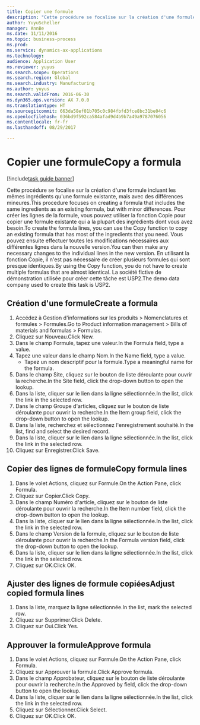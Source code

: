 ```yaml
--- 
title: Copier une formule
description: "Cette procédure se focalise sur la création d'une formule incluant les mêmes ingrédients qu'une formule existante, mais avec des différences mineures."
author: YuyuScheller
manager: AnnBe
ms.date: 11/11/2016
ms.topic: business-process
ms.prod: 
ms.service: dynamics-ax-applications
ms.technology: 
audience: Application User
ms.reviewer: yuyus
ms.search.scope: Operations
ms.search.region: Global
ms.search.industry: Manufacturing
ms.author: yuyus
ms.search.validFrom: 2016-06-30
ms.dyn365.ops.version: AX 7.0.0
ms.translationtype: HT
ms.sourcegitcommit: 663da58ef01b705c0c984fbfd3fce8bc31be04c6
ms.openlocfilehash: 036bd9f592ca584afad9d4b9b7a49a9787076056
ms.contentlocale: fr-fr
ms.lasthandoff: 08/29/2017

---
```

# <a name="copy-a-formula"></a><span data-ttu-id="7a369-103">Copier une formule</span><span class="sxs-lookup"><span data-stu-id="7a369-103">Copy a formula</span></span>

[!include[task guide banner](../../includes/task-guide-banner.md)]

<span data-ttu-id="7a369-104">Cette procédure se focalise sur la création d'une formule incluant les mêmes ingrédients qu'une formule existante, mais avec des différences mineures.</span><span class="sxs-lookup"><span data-stu-id="7a369-104">This procedure focuses on creating a formula that includes the same ingredients as an existing formula, but with minor differences.</span></span> <span data-ttu-id="7a369-105">Pour créer les lignes de la formule, vous pouvez utiliser la fonction Copie pour copier une formule existante qui a la plupart des ingrédients dont vous avez besoin.</span><span class="sxs-lookup"><span data-stu-id="7a369-105">To create the formula lines, you can use the Copy function to copy an existing formula that has most of the ingredients that you need.</span></span> <span data-ttu-id="7a369-106">Vous pouvez ensuite effectuer toutes les modifications nécessaires aux différentes lignes dans la nouvelle version.</span><span class="sxs-lookup"><span data-stu-id="7a369-106">You can then make any necessary changes to the individual lines in the new version.</span></span> <span data-ttu-id="7a369-107">En utilisant la fonction Copie, il n'est pas nécessaire de créer plusieurs formules qui sont presque identiques.</span><span class="sxs-lookup"><span data-stu-id="7a369-107">By using the Copy function, you do not have to create multiple formulas that are almost identical.</span></span> <span data-ttu-id="7a369-108">La société fictive de démonstration utilisée pour créer cette tâche est USP2.</span><span class="sxs-lookup"><span data-stu-id="7a369-108">The demo data company used to create this task is USP2.</span></span>


## <a name="create-a-formula"></a><span data-ttu-id="7a369-109">Création d'une formule</span><span class="sxs-lookup"><span data-stu-id="7a369-109">Create a formula</span></span>
1. <span data-ttu-id="7a369-110">Accédez à Gestion d'informations sur les produits > Nomenclatures et formules > Formules.</span><span class="sxs-lookup"><span data-stu-id="7a369-110">Go to Product information management > Bills of materials and formulas > Formulas.</span></span>
2. <span data-ttu-id="7a369-111">Cliquez sur Nouveau.</span><span class="sxs-lookup"><span data-stu-id="7a369-111">Click New.</span></span>
3. <span data-ttu-id="7a369-112">Dans le champ Formule, tapez une valeur.</span><span class="sxs-lookup"><span data-stu-id="7a369-112">In the Formula field, type a value.</span></span>
4. <span data-ttu-id="7a369-113">Tapez une valeur dans le champ Nom.</span><span class="sxs-lookup"><span data-stu-id="7a369-113">In the Name field, type a value.</span></span>
    * <span data-ttu-id="7a369-114">Tapez un nom descriptif pour la formule.</span><span class="sxs-lookup"><span data-stu-id="7a369-114">Type a meaningful name for the formula.</span></span>  
5. <span data-ttu-id="7a369-115">Dans le champ Site, cliquez sur le bouton de liste déroulante pour ouvrir la recherche.</span><span class="sxs-lookup"><span data-stu-id="7a369-115">In the Site field, click the drop-down button to open the lookup.</span></span>
6. <span data-ttu-id="7a369-116">Dans la liste, cliquer sur le lien dans la ligne sélectionnée.</span><span class="sxs-lookup"><span data-stu-id="7a369-116">In the list, click the link in the selected row.</span></span>
7. <span data-ttu-id="7a369-117">Dans le champ Groupe d'articles, cliquez sur le bouton de liste déroulante pour ouvrir la recherche.</span><span class="sxs-lookup"><span data-stu-id="7a369-117">In the Item group field, click the drop-down button to open the lookup.</span></span>
8. <span data-ttu-id="7a369-118">Dans la liste, recherchez et sélectionnez l'enregistrement souhaité.</span><span class="sxs-lookup"><span data-stu-id="7a369-118">In the list, find and select the desired record.</span></span>
9. <span data-ttu-id="7a369-119">Dans la liste, cliquer sur le lien dans la ligne sélectionnée.</span><span class="sxs-lookup"><span data-stu-id="7a369-119">In the list, click the link in the selected row.</span></span>
10. <span data-ttu-id="7a369-120">Cliquez sur Enregistrer.</span><span class="sxs-lookup"><span data-stu-id="7a369-120">Click Save.</span></span>

## <a name="copy-formula-lines"></a><span data-ttu-id="7a369-121">Copier des lignes de formule</span><span class="sxs-lookup"><span data-stu-id="7a369-121">Copy formula lines</span></span>
1. <span data-ttu-id="7a369-122">Dans le volet Actions, cliquez sur Formule.</span><span class="sxs-lookup"><span data-stu-id="7a369-122">On the Action Pane, click Formula.</span></span>
2. <span data-ttu-id="7a369-123">Cliquez sur Copier.</span><span class="sxs-lookup"><span data-stu-id="7a369-123">Click Copy.</span></span>
3. <span data-ttu-id="7a369-124">Dans le champ Numéro d'article, cliquez sur le bouton de liste déroulante pour ouvrir la recherche.</span><span class="sxs-lookup"><span data-stu-id="7a369-124">In the Item number field, click the drop-down button to open the lookup.</span></span>
4. <span data-ttu-id="7a369-125">Dans la liste, cliquer sur le lien dans la ligne sélectionnée.</span><span class="sxs-lookup"><span data-stu-id="7a369-125">In the list, click the link in the selected row.</span></span>
5. <span data-ttu-id="7a369-126">Dans le champ Version de la formule, cliquez sur le bouton de liste déroulante pour ouvrir la recherche.</span><span class="sxs-lookup"><span data-stu-id="7a369-126">In the Formula version field, click the drop-down button to open the lookup.</span></span>
6. <span data-ttu-id="7a369-127">Dans la liste, cliquer sur le lien dans la ligne sélectionnée.</span><span class="sxs-lookup"><span data-stu-id="7a369-127">In the list, click the link in the selected row.</span></span>
7. <span data-ttu-id="7a369-128">Cliquez sur OK.</span><span class="sxs-lookup"><span data-stu-id="7a369-128">Click OK.</span></span>

## <a name="adjust-copied-formula-lines"></a><span data-ttu-id="7a369-129">Ajuster des lignes de formule copiées</span><span class="sxs-lookup"><span data-stu-id="7a369-129">Adjust copied formula lines</span></span>
1. <span data-ttu-id="7a369-130">Dans la liste, marquez la ligne sélectionnée.</span><span class="sxs-lookup"><span data-stu-id="7a369-130">In the list, mark the selected row.</span></span>
2. <span data-ttu-id="7a369-131">Cliquez sur Supprimer.</span><span class="sxs-lookup"><span data-stu-id="7a369-131">Click Delete.</span></span>
3. <span data-ttu-id="7a369-132">Cliquez sur Oui.</span><span class="sxs-lookup"><span data-stu-id="7a369-132">Click Yes.</span></span>

## <a name="approve-formula"></a><span data-ttu-id="7a369-133">Approuver la formule</span><span class="sxs-lookup"><span data-stu-id="7a369-133">Approve formula</span></span>
1. <span data-ttu-id="7a369-134">Dans le volet Actions, cliquez sur Formule.</span><span class="sxs-lookup"><span data-stu-id="7a369-134">On the Action Pane, click Formula.</span></span>
2. <span data-ttu-id="7a369-135">Cliquez sur Approuver la formule.</span><span class="sxs-lookup"><span data-stu-id="7a369-135">Click Approve formula.</span></span>
3. <span data-ttu-id="7a369-136">Dans le champ Approbateur, cliquez sur le bouton de liste déroulante pour ouvrir la recherche.</span><span class="sxs-lookup"><span data-stu-id="7a369-136">In the Approved by field, click the drop-down button to open the lookup.</span></span>
4. <span data-ttu-id="7a369-137">Dans la liste, cliquer sur le lien dans la ligne sélectionnée.</span><span class="sxs-lookup"><span data-stu-id="7a369-137">In the list, click the link in the selected row.</span></span>
5. <span data-ttu-id="7a369-138">Cliquez sur Sélectionner.</span><span class="sxs-lookup"><span data-stu-id="7a369-138">Click Select.</span></span>
6. <span data-ttu-id="7a369-139">Cliquez sur OK.</span><span class="sxs-lookup"><span data-stu-id="7a369-139">Click OK.</span></span>


